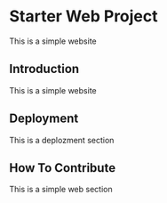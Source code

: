 # Starter Web Project

This is a simple website

## Introduction

This is a simple website

## Deployment

This is a deplozment section

## How To Contribute

This is a simple web section